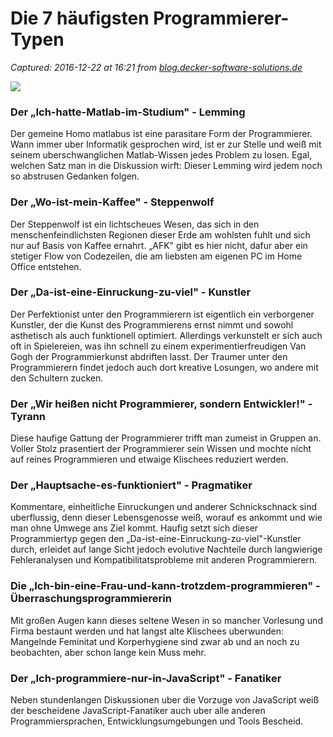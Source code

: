 # Die 7 häufigsten Programmierer-Typen

_Captured: 2016-12-22 at 16:21 from [blog.decker-software-solutions.de](https://blog.decker-software-solutions.de/blog/2016/03/03/Die-7-haeufigsten-Programmierer-Typen/)_

![](https://blog.decker-software-solutions.de/img/blog/blog_20_1.png)

### Der „Ich-hatte-Matlab-im-Studium" - Lemming

Der gemeine Homo matlabus ist eine parasitare Form der Programmierer. Wann immer uber Informatik gesprochen wird, ist er zur Stelle und weiß mit seinem uberschwanglichen Matlab-Wissen jedes Problem zu losen. Egal, welchen Satz man in die Diskussion wirft: Dieser Lemming wird jedem noch so abstrusen Gedanken folgen.

### Der „Wo-ist-mein-Kaffee" - Steppenwolf

Der Steppenwolf ist ein lichtscheues Wesen, das sich in den menschenfeindlichsten Regionen dieser Erde am wohlsten fuhlt und sich nur auf Basis von Kaffee ernahrt. „AFK" gibt es hier nicht, dafur aber ein stetiger Flow von Codezeilen, die am liebsten am eigenen PC im Home Office entstehen.

### Der „Da-ist-eine-Einruckung-zu-viel" - Kunstler

Der Perfektionist unter den Programmierern ist eigentlich ein verborgener Kunstler, der die Kunst des Programmierens ernst nimmt und sowohl asthetisch als auch funktionell optimiert. Allerdings verkunstelt er sich auch oft in Spielereien, was ihn schnell zu einem experimentierfreudigen Van Gogh der Programmierkunst abdriften lasst. Der Traumer unter den Programmierern findet jedoch auch dort kreative Losungen, wo andere mit den Schultern zucken.

### Der „Wir heißen nicht Programmierer, sondern Entwickler!" - Tyrann

Diese haufige Gattung der Programmierer trifft man zumeist in Gruppen an. Voller Stolz prasentiert der Programmierer sein Wissen und mochte nicht auf reines Programmieren und etwaige Klischees reduziert werden.

### Der „Hauptsache-es-funktioniert" - Pragmatiker

Kommentare, einheitliche Einruckungen und anderer Schnickschnack sind uberflussig, denn dieser Lebensgenosse weiß, worauf es ankommt und wie man ohne Umwege ans Ziel kommt. Haufig setzt sich dieser Programmiertyp gegen den „Da-ist-eine-Einruckung-zu-viel"-Kunstler durch, erleidet auf lange Sicht jedoch evolutive Nachteile durch langwierige Fehleranalysen und Kompatibilitatsprobleme mit anderen Programmierern.

### Die „Ich-bin-eine-Frau-und-kann-trotzdem-programmieren" - Überraschungsprogrammiererin

Mit großen Augen kann dieses seltene Wesen in so mancher Vorlesung und Firma bestaunt werden und hat langst alte Klischees uberwunden: Mangelnde Feminitat und Korperhygiene sind zwar ab und an noch zu beobachten, aber schon lange kein Muss mehr.

### Der „Ich-programmiere-nur-in-JavaScript" - Fanatiker

Neben stundenlangen Diskussionen uber die Vorzuge von JavaScript weiß der bescheidene JavaScript-Fanatiker auch uber alle anderen Programmiersprachen, Entwicklungsumgebungen und Tools Bescheid.
